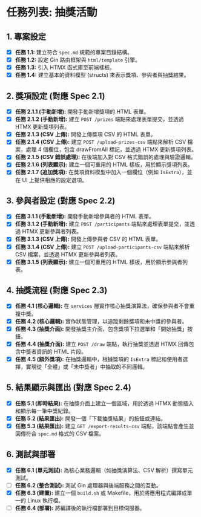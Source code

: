 # 任務列表: 抽獎活動

## 1. 專案設定

- [x] **任務 1.1:** 建立符合 `spec.md` 規範的專案目錄結構。
- [x] **任務 1.2:** 設定 Gin 路由框架與 `html/template` 引擎。
- [x] **任務 1.3:** 引入 HTMX 函式庫至前端樣板。
- [x] **任務 1.4:** 建立基本的資料模型 (structs) 來表示獎項、參與者與抽獎結果。

## 2. 獎項設定 (對應 Spec 2.1)

- [x] **任務 2.1.1 (手動新增):** 開發手動新增獎項的 HTML 表單。
- [x] **任務 2.1.2 (手動新增):** 建立 `POST /prizes` 端點來處理表單提交，並透過 HTMX 更新獎項列表。
- [x] **任務 2.1.3 (CSV 上傳):** 開發上傳獎項 CSV 的 HTML 表單。
- [x] **任務 2.1.4 (CSV 上傳):** 建立 `POST /upload-prizes-csv` 端點來解析 CSV 檔案，處理 4 個欄位，包含 drawFromAll 標記，並透過 HTMX 更新獎項列表。
- [x] **任務 2.1.5 (CSV 錯誤處理):** 在後端加入對 CSV 格式錯誤的處理與驗證邏輯。
- [x] **任務 2.1.6 (列表顯示):** 建立一個可重用的 HTML 樣板，用於顯示獎項列表。
- [x] **任務 2.1.7 (追加獎項):** 在獎項資料模型中加入一個欄位（例如 `IsExtra`），並在 UI 上提供相應的設定選項。

## 3. 參與者設定 (對應 Spec 2.2)

- [x] **任務 3.1.1 (手動新增):** 開發手動新增參與者的 HTML 表單。
- [x] **任務 3.1.2 (手動新增):** 建立 `POST /participants` 端點來處理表單提交，並透過 HTMX 更新參與者列表。
- [x] **任務 3.1.3 (CSV 上傳):** 開發上傳參與者 CSV 的 HTML 表單。
- [x] **任務 3.1.4 (CSV 上傳):** 建立 `POST /upload-participants-csv` 端點來解析 CSV 檔案，並透過 HTMX 更新參與者列表。
- [x] **任務 3.1.5 (列表顯示):** 建立一個可重用的 HTML 樣板，用於顯示參與者列表。

## 4. 抽獎流程 (對應 Spec 2.3)

- [x] **任務 4.1 (核心邏輯):** 在 `services` 層實作核心抽獎演算法，確保參與者不會重複中獎。
- [x] **任務 4.2 (核心邏輯):** 實作狀態管理，以追蹤剩餘獎項和未中獎的參與者。
- [x] **任務 4.3 (抽獎介面):** 開發抽獎主介面，包含獎項下拉選單和「開始抽獎」按鈕。
- [x] **任務 4.4 (抽獎介面):** 建立 `POST /draw` 端點，執行抽獎並透過 HTMX 回傳包含中獎者資訊的 HTML 片段。
- [x] **任務 4.5 (額外獎項):** 在抽獎邏輯中，根據獎項的 `IsExtra` 標記和使用者選擇，實現從「全體」或「未中獎者」中抽取的不同邏輯。

## 5. 結果顯示與匯出 (對應 Spec 2.4)

- [x] **任務 5.1 (即時結果):** 在抽獎介面上建立一個區域，用於透過 HTMX 動態插入和顯示每一筆中獎紀錄。
- [x] **任務 5.2 (結果匯出):** 開發一個「下載抽獎結果」的按鈕或連結。
- [x] **任務 5.3 (結果匯出):** 建立 `GET /export-results-csv` 端點，該端點會產生並回傳符合 `spec.md` 格式的 CSV 檔案。

## 6. 測試與部署

- [x] **任務 6.1 (單元測試):** 為核心業務邏輯（如抽獎演算法、CSV 解析）撰寫單元測試。
- [ ] **任務 6.2 (整合測試):** 測試 Gin 處理器與後端服務之間的互動。
- [x] **任務 6.3 (建置):** 建立一個 `build.sh` 或 Makefile，用於將應用程式編譯成單一的 Linux 執行檔。
- [ ] **任務 6.4 (部署):** 將編譯後的執行檔部署到目標伺服器。